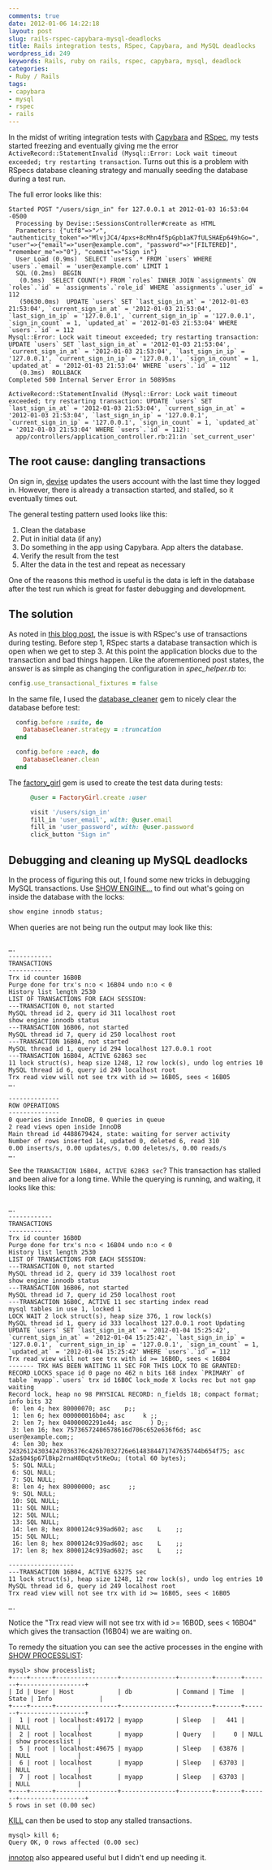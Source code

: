```yaml
---
comments: true
date: 2012-01-06 14:22:18
layout: post
slug: rails-rspec-capybara-mysql-deadlocks
title: Rails integration tests, RSpec, Capybara, and MySQL deadlocks
wordpress_id: 249
keywords: Rails, ruby on rails, rspec, capybara, mysql, deadlock
categories:
- Ruby / Rails
tags:
- capybara
- mysql
- rspec
- rails
---
```


In the midst of writing integration tests with [Capybara](https://github.com/jnicklas/capybara) and [RSpec](https://www.relishapp.com/rspec), my tests started freezing and eventually giving me the error `ActiveRecord::StatementInvalid (Mysql::Error: Lock wait timeout exceeded; try restarting transaction`. Turns out this is a problem with RSpecs database cleaning strategy and manually seeding the database during a test run.

<!-- more -->

The full error looks like this:

```
Started POST "/users/sign_in" for 127.0.0.1 at 2012-01-03 16:53:04 -0500
  Processing by Devise::SessionsController#create as HTML
  Parameters: {"utf8"=>"✓", "authenticity_token"=>"MlvjJC4/4pxs+8cMhn4f5pGpb1aK7fULSHAEp649hGo=", "user"=>{"email"=>"user@example.com", "password"=>"[FILTERED]", "remember_me"=>"0"}, "commit"=>"Sign in"}
  User Load (0.9ms)  SELECT `users`.* FROM `users` WHERE `users`.`email` = 'user@example.com' LIMIT 1
  SQL (0.2ms)  BEGIN
   (0.5ms)  SELECT COUNT(*) FROM `roles` INNER JOIN `assignments` ON `roles`.`id` = `assignments`.`role_id` WHERE `assignments`.`user_id` = 112
   (50630.0ms)  UPDATE `users` SET `last_sign_in_at` = '2012-01-03 21:53:04', `current_sign_in_at` = '2012-01-03 21:53:04', `last_sign_in_ip` = '127.0.0.1', `current_sign_in_ip` = '127.0.0.1', `sign_in_count` = 1, `updated_at` = '2012-01-03 21:53:04' WHERE `users`.`id` = 112
Mysql::Error: Lock wait timeout exceeded; try restarting transaction: UPDATE `users` SET `last_sign_in_at` = '2012-01-03 21:53:04', `current_sign_in_at` = '2012-01-03 21:53:04', `last_sign_in_ip` = '127.0.0.1', `current_sign_in_ip` = '127.0.0.1', `sign_in_count` = 1, `updated_at` = '2012-01-03 21:53:04' WHERE `users`.`id` = 112
   (0.3ms)  ROLLBACK
Completed 500 Internal Server Error in 50895ms

ActiveRecord::StatementInvalid (Mysql::Error: Lock wait timeout exceeded; try restarting transaction: UPDATE `users` SET `last_sign_in_at` = '2012-01-03 21:53:04', `current_sign_in_at` = '2012-01-03 21:53:04', `last_sign_in_ip` = '127.0.0.1', `current_sign_in_ip` = '127.0.0.1', `sign_in_count` = 1, `updated_at` = '2012-01-03 21:53:04' WHERE `users`.`id` = 112):
  app/controllers/application_controller.rb:21:in `set_current_user'
```



## The root cause: dangling transactions



On sign in, [devise](https://github.com/plataformatec/devise) updates the users account with the last time they logged in. However, there is already a transaction started, and stalled, so it eventually times out.

The general testing pattern used looks like this:

1. Clean the database
2. Put in initial data (if any)
3. Do something in the app using Capybara. App alters the database.
4. Verify the result from the test
5. Alter the data in the test and repeat as necessary



One of the reasons this method is useful is the data is left in the database after the test run which is great for faster debugging and development.



## The solution



As noted in [this blog post](http://atevans.com/rspec-db-cleaning-causing-mysqlerror-savepoin), the issue is with RSpec's use of transactions during testing. Before step 1, RSpec starts a database transaction which is open when we get to step 3. At this point the application blocks due to the transaction and bad things happen. Like the aforementioned post states, the answer is as simple as changing the configuration in _spec_helper.rb_ to:

```ruby
config.use_transactional_fixtures = false
```

In the same file, I used the [database_cleaner](https://github.com/bmabey/database_cleaner) gem to nicely clear the database before test:

```ruby
  config.before :suite, do
    DatabaseCleaner.strategy = :truncation
  end

  config.before :each, do
    DatabaseCleaner.clean
  end
```

The [factory_girl](https://github.com/thoughtbot/factory_girl) gem is used to create the test data during tests:

```ruby
      @user = FactoryGirl.create :user

      visit '/users/sign_in'
      fill_in 'user_email', with: @user.email
      fill_in 'user_password', with: @user.password
      click_button "Sign in"
```



## Debugging and cleaning up MySQL deadlocks



In the process of figuring this out, I found some new tricks in debugging MySQL transactions. Use [SHOW ENGINE...](http://dev.mysql.com/doc/refman/5.0/en/innodb-monitors.html) to find out what's going on inside the database with the locks:

```sql
show engine innodb status;
```

When queries are not being run the output may look like this:

```

….
------------
TRANSACTIONS
------------
Trx id counter 16B0B
Purge done for trx's n:o < 16B04 undo n:o < 0
History list length 2530
LIST OF TRANSACTIONS FOR EACH SESSION:
---TRANSACTION 0, not started
MySQL thread id 2, query id 311 localhost root
show engine innodb status
---TRANSACTION 16B06, not started
MySQL thread id 7, query id 250 localhost root
---TRANSACTION 16B0A, not started
MySQL thread id 1, query id 294 localhost 127.0.0.1 root
---TRANSACTION 16B04, ACTIVE 62863 sec
11 lock struct(s), heap size 1248, 12 row lock(s), undo log entries 10
MySQL thread id 6, query id 249 localhost root
Trx read view will not see trx with id >= 16B05, sees < 16B05
….

--------------
ROW OPERATIONS
--------------
0 queries inside InnoDB, 0 queries in queue
2 read views open inside InnoDB
Main thread id 4488679424, state: waiting for server activity
Number of rows inserted 14, updated 0, deleted 6, read 310
0.00 inserts/s, 0.00 updates/s, 0.00 deletes/s, 0.00 reads/s
….
```

See the `TRANSACTION 16B04, ACTIVE 62863 sec`? This transaction has stalled and been alive for a long time. While the querying is running, and waiting, it looks like this:

```

….
------------
TRANSACTIONS
------------
Trx id counter 16B0D
Purge done for trx's n:o < 16B04 undo n:o < 0
History list length 2530
LIST OF TRANSACTIONS FOR EACH SESSION:
---TRANSACTION 0, not started
MySQL thread id 2, query id 339 localhost root
show engine innodb status
---TRANSACTION 16B06, not started
MySQL thread id 7, query id 250 localhost root
---TRANSACTION 16B0C, ACTIVE 11 sec starting index read
mysql tables in use 1, locked 1
LOCK WAIT 2 lock struct(s), heap size 376, 1 row lock(s)
MySQL thread id 1, query id 333 localhost 127.0.0.1 root Updating
UPDATE `users` SET `last_sign_in_at` = '2012-01-04 15:25:42', `current_sign_in_at` = '2012-01-04 15:25:42', `last_sign_in_ip` = '127.0.0.1', `current_sign_in_ip` = '127.0.0.1', `sign_in_count` = 1, `updated_at` = '2012-01-04 15:25:42' WHERE `users`.`id` = 112
Trx read view will not see trx with id >= 16B0D, sees < 16B04
------- TRX HAS BEEN WAITING 11 SEC FOR THIS LOCK TO BE GRANTED:
RECORD LOCKS space id 0 page no 462 n bits 168 index `PRIMARY` of table `myapp`.`users` trx id 16B0C lock_mode X locks rec but not gap waiting
Record lock, heap no 98 PHYSICAL RECORD: n_fields 18; compact format; info bits 32
 0: len 4; hex 80000070; asc    p;;
 1: len 6; hex 000000016b04; asc     k ;;
 2: len 7; hex 04000002291e44; asc     ) D;;
 3: len 16; hex 75736572406578616d706c652e636f6d; asc user@example.com;;
 4: len 30; hex 243261243034247036376c426b7032726e6148384471747635744b654f75; asc $2a$04$p67lBkp2rnaH8Dqtv5tKeOu; (total 60 bytes);
 5: SQL NULL;
 6: SQL NULL;
 7: SQL NULL;
 8: len 4; hex 80000000; asc     ;;
 9: SQL NULL;
 10: SQL NULL;
 11: SQL NULL;
 12: SQL NULL;
 13: SQL NULL;
 14: len 8; hex 8000124c939ad602; asc    L    ;;
 15: SQL NULL;
 16: len 8; hex 8000124c939ad602; asc    L    ;;
 17: len 8; hex 8000124c939ad602; asc    L    ;;

------------------
---TRANSACTION 16B04, ACTIVE 63275 sec
11 lock struct(s), heap size 1248, 12 row lock(s), undo log entries 10
MySQL thread id 6, query id 249 localhost root
Trx read view will not see trx with id >= 16B05, sees < 16B05

….
```

Notice the "Trx read view will not see trx with id >= 16B0D, sees < 16B04" which gives the transaction (16B04) we are waiting on.

To remedy the situation you can see the active processes in the engine with [SHOW PROCESSLIST](http://dev.mysql.com/doc/refman/5.1/en/show-processlist.html):

```
mysql> show processlist;
+----+------+-----------------+---------------+---------+-------+-------+------------------+
| Id | User | Host            | db            | Command | Time  | State | Info             |
+----+------+-----------------+---------------+---------+-------+-------+------------------+
|  1 | root | localhost:49172 | myapp         | Sleep   |   441 |       | NULL             |
|  2 | root | localhost       | myapp         | Query   |     0 | NULL  | show processlist |
|  5 | root | localhost:49675 | myapp         | Sleep   | 63876 |       | NULL             |
|  6 | root | localhost       | myapp         | Sleep   | 63703 |       | NULL             |
|  7 | root | localhost       | myapp         | Sleep   | 63703 |       | NULL             |
+----+------+-----------------+---------------+---------+-------+-------+------------------+
5 rows in set (0.00 sec)
```

[KILL](http://dev.mysql.com/doc/refman/5.0/en/kill.html) can then be used to stop any stalled transactions.

```
mysql> kill 6;
Query OK, 0 rows affected (0.00 sec)
```

[innotop](http://code.google.com/p/innotop/) also appeared useful but I didn't end up needing it.

